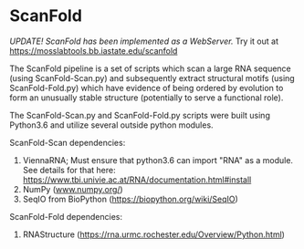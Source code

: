 # ScanFold
*UPDATE! ScanFold has been implemented as a WebServer.* Try it out at https://mosslabtools.bb.iastate.edu/scanfold

The ScanFold pipeline is a set of scripts which scan a large RNA sequence (using ScanFold-Scan.py) and subsequently extract  structural motifs (using ScanFold-Fold.py) which have evidence of being ordered by evolution to form an unusually stable structure (potentially to serve a functional role).  


The ScanFold-Scan.py and ScanFold-Fold.py scripts were built using Python3.6 and utilize several outside python modules.

ScanFold-Scan dependencies:
1. ViennaRNA; Must ensure that python3.6 can import "RNA" as a module. 
  See details for that here: https://www.tbi.univie.ac.at/RNA/documentation.html#install
2. NumPy (www.numpy.org/)
3. SeqIO from BioPython (https://biopython.org/wiki/SeqIO)
 
ScanFold-Fold dependencies:
1. RNAStructure (https://rna.urmc.rochester.edu/Overview/Python.html)

